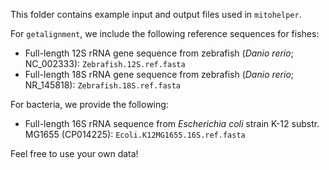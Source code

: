 This folder contains example input and output files used in `mitohelper`.

For `getalignment`, we include the following reference sequences for fishes:
- Full-length 12S rRNA gene sequence from zebrafish (<i>Danio rerio</i>; NC_002333): `Zebrafish.12S.ref.fasta`
- Full-length 18S rRNA gene sequence from zebrafish (<i>Danio rerio</i>; NR_145818): `Zebrafish.18S.ref.fasta`

For bacteria, we provide the following:
- Full-length 16S rRNA sequence from <i>Escherichia coli</i> strain K-12 substr. MG1655 (CP014225): `Ecoli.K12MG1655.16S.ref.fasta`

Feel free to use your own data!
